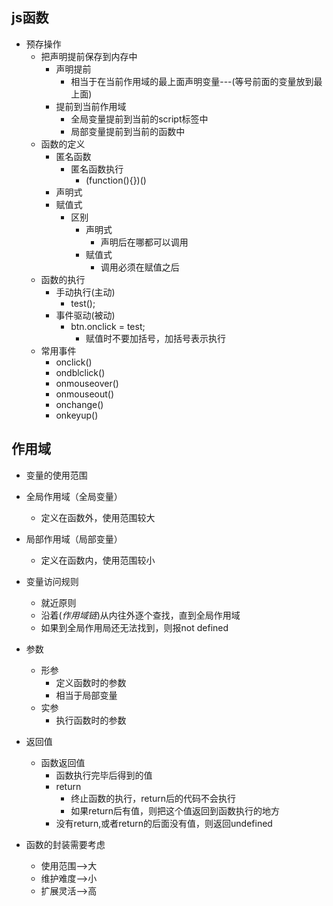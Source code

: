 ## js函数 ##
- 预存操作
	- 把声明提前保存到内存中
		- 声明提前
			- 相当于在当前作用域的最上面声明变量---(等号前面的变量放到最上面)
		- 提前到当前作用域
			- 全局变量提前到当前的script标签中
			- 局部变量提前到当前的函数中
	- 函数的定义
		- 匿名函数
			- 匿名函数执行
				- (function(){})()
		- 声明式
		- 赋值式
			- 区别
				- 声明式
					- 声明后在哪都可以调用
				- 赋值式
					- 调用必须在赋值之后
	- 函数的执行
		- 手动执行(主动)
			- test();
		- 事件驱动(被动)
			- btn.onclick = test;
				- 赋值时不要加括号，加括号表示执行
	- 常用事件
		- onclick()
		- ondblclick()
		- onmouseover()
		- onmouseout()
		- onchange()
		- onkeyup()

## 作用域 ##
- 变量的使用范围
- 全局作用域（全局变量）
	- 定义在函数外，使用范围较大
- 局部作用域（局部变量）
	- 定义在函数内，使用范围较小
- 变量访问规则
	- 就近原则
	- 沿着(*作用域链*)从内往外逐个查找，直到全局作用域
	- 如果到全局作用局还无法找到，则报not defined

- 参数
	- 形参
		- 定义函数时的参数
		- 相当于局部变量
	- 实参
		- 执行函数时的参数

- 返回值
	- 函数返回值
		- 函数执行完毕后得到的值
		- return
			- 终止函数的执行，return后的代码不会执行
			- 如果return后有值，则把这个值返回到函数执行的地方
		- 没有return,或者return的后面没有值，则返回undefined

- 函数的封装需要考虑
	- 使用范围-->大
	- 维护难度-->小
	- 扩展灵活-->高


